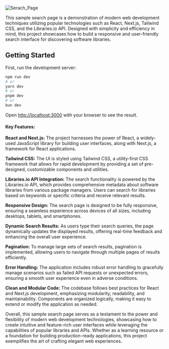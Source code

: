 ![Serach_Page](https://github.com/paghar/search-libraries-page/assets/66066475/b22fc20c-a0d3-44a8-937e-9603289a054d)

This sample search page is a demonstration of modern web development techniques utilizing popular technologies such as React, Next.js, Tailwind CSS, and the Libraries.io API. Designed with simplicity and efficiency in mind, this project showcases how to build a responsive and user-friendly search interface for discovering software libraries.
## Getting Started

First, run the development server:

```bash
npm run dev
# or
yarn dev
# or
pnpm dev
# or
bun dev
```

Open [http://localhost:3000](http://localhost:3000) with your browser to see the result.

#### Key Features:

**React and Next.js:** The project harnesses the power of React, a widely-used JavaScript library for building user interfaces, along with Next.js, a framework for React applications.

**Tailwind CSS:** The UI is styled using Tailwind CSS, a utility-first CSS framework that allows for rapid development by providing a set of pre-designed, customizable components and utilities.

**Libraries.io API Integration:** The search functionality is powered by the Libraries.io API, which provides comprehensive metadata about software libraries from various package managers. Users can search for libraries based on keywords or specific criteria and receive relevant results.

**Responsive Design:** The search page is designed to be fully responsive, ensuring a seamless experience across devices of all sizes, including desktops, tablets, and smartphones.

**Dynamic Search Results:** As users type their search queries, the page dynamically updates the displayed results, offering real-time feedback and enhancing the overall user experience.

**Pagination:** To manage large sets of search results, pagination is implemented, allowing users to navigate through multiple pages of results efficiently.

**Error Handling:** The application includes robust error handling to gracefully manage scenarios such as failed API requests or unexpected errors, ensuring a smooth user experience even in adverse conditions.

**Clean and Modular Code:** The codebase follows best practices for React and Next.js development, emphasizing modularity, readability, and maintainability. Components are organized logically, making it easy to extend or modify the application as needed.

Overall, this sample search page serves as a testament to the power and flexibility of modern web development technologies, showcasing how to create intuitive and feature-rich user interfaces while leveraging the capabilities of popular libraries and APIs. Whether as a learning resource or a foundation for building production-ready applications, this project exemplifies the art of crafting elegant web experiences.
